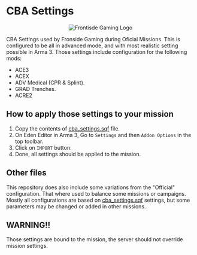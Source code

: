 # CBA Settings

<center>

![Frontisde Gaming Logo](https://frontsidegaming.com/forum/uploads/monthly_2018_01/FSG_LogoC_Web.png.a95995f0ed51e905e529bdea7022481f.png)

</center>

CBA Settings used by Fronside Gaming during Oficial Missions. This is configured to be all in advanced mode, and with most realistic setting possible in Arma 3.
Those settings include configuration for the following mods:

- ACE3
- ACEX
- ADV Medical (CPR & Splint).
- GRAD Trenches.
- ACRE2

## How to apply those settings to your mission

1. Copy the contents of [cba_settings.sqf](cba_settings.sqf) file.
2. On Eden Editor in Arma 3, Go to `Settings` and then `Addon Options` in the top toolbar.
3. Click on `IMPORT` button.
4. Done, all settings should be applied to the mission.

## Other files
This repository does also include some variations from the "Official" configuration. That where used to balance some missions or campaigns. Mostly all configurations are based on [cba_settings.sqf](cba_settings.sqf) settings, but some parameters may be changed or added in other missions.

## WARNING!!

Those settings are bound to the mission, the server should not override mission settings.
